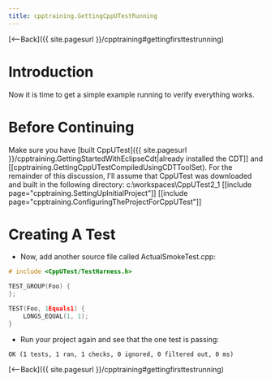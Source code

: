 ```yaml
---
title: cpptraining.GettingCppUTestRunning
---
```

[<--Back]({{ site.pagesurl }}/cpptraining#gettingfirsttestrunning)

# Introduction
Now it is time to get a simple example running to verify everything works.

# Before Continuing
Make sure you have [built CppUTest]({{ site.pagesurl }}/cpptraining.GettingStartedWithEclipseCdt|already installed the CDT]] and [[cpptraining.GettingCppUTestCompiledUsingCDTToolSet). For the remainder of this discussion, I'll assume that CppUTest was downloaded and built in the following directory: c:\workspaces\CppUTest2_1
[[include page="cpptraining.SettingUpInitialProject"]]
[[include page="cpptraining.ConfiguringTheProjectForCppUTest"]]
# Creating A Test
* Now, add another source file called ActualSmokeTest.cpp:
```cpp
# include <CppUTest/TestHarness.h>

TEST_GROUP(Foo) {
};

TEST(Foo, 1Equals1) {
	LONGS_EQUAL(1, 1);
}
```
* Run your project again and see that the one test is passing:
```
OK (1 tests, 1 ran, 1 checks, 0 ignored, 0 filtered out, 0 ms)
```
[<--Back]({{ site.pagesurl }}/cpptraining#gettingfirsttestrunning)
